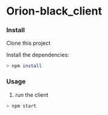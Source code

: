 # Orion-black_client
 
### Install

Clone this project

Install the dependencies:

```bash
> npm install
```

### Usage
1. run the client

```bash
> npm start
```
